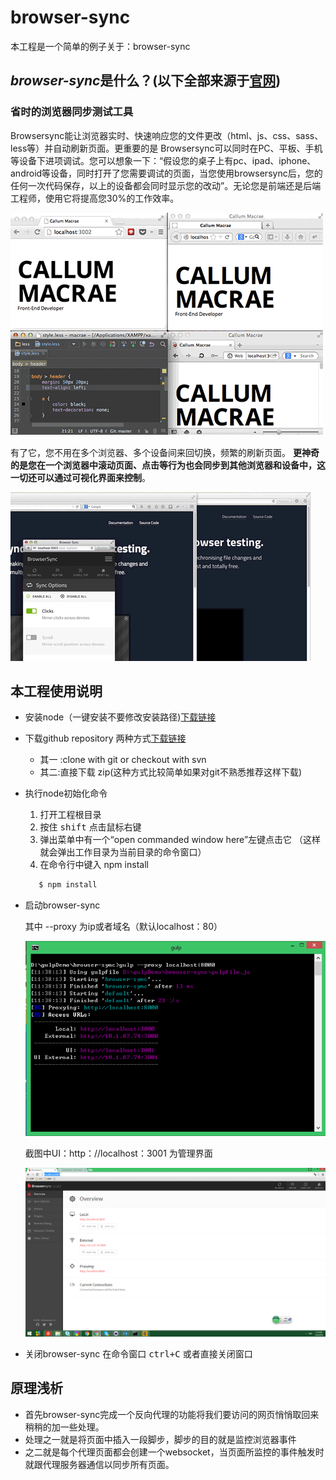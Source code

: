 # browser-sync
本工程是一个简单的例子关于：browser-sync


## *browser-sync*是什么？(以下全部来源于[官网](http://www.browsersync.cn/))

### 省时的浏览器同步测试工具

Browsersync能让浏览器实时、快速响应您的文件更改（html、js、css、sass、less等）并自动刷新页面。更重要的是 Browsersync可以同时在PC、平板、手机等设备下进项调试。您可以想象一下：“假设您的桌子上有pc、ipad、iphone、android等设备，同时打开了您需要调试的页面，当您使用browsersync后，您的任何一次代码保存，以上的设备都会同时显示您的改动”。无论您是前端还是后端工程师，使用它将提高您30%的工作效率。

![](./image/sync-demo.gif)

有了它，您不用在多个浏览器、多个设备间来回切换，频繁的刷新页面。 <strong>更神奇的是您在一个浏览器中滚动页面、点击等行为也会同步到其他浏览器和设备中，这一切还可以通过可视化界面来控制</strong>。

![](./image/scroll-demo.gif)

## 本工程使用说明

* 安装node（一键安装不要修改安装路径)[下载链接](http://nodejs.cn/)

* 下载github repository 两种方式[下载链接](https://github.com/advence-liz/browser-sync)
  * 其一 :clone with git or checkout with svn
  * 其二:直接下载 zip(这种方式比较简单如果对git不熟悉推荐这样下载)
* 执行node初始化命令
  1. 打开工程根目录  
  2. 按住 <kbd>shift</kbd> 点击鼠标右键
  3. 弹出菜单中有一个“open commanded window here”左键点击它 （这样就会弹出工作目录为当前目录的命令窗口）
  4. 在命令行中键入 npm install
  
  ```bash
     $ npm install
  ```   
* 启动browser-sync 
   
   其中 --proxy  为ip或者域名（默认localhost：80）

  ![](./image/cmd.png)    

   截图中UI：http：//localhost：3001 为管理界面

   ![](./image/admin.png)

* 关闭browser-sync 在命令窗口 <kbd>ctrl+C</kbd> 或者直接关闭窗口   

## 原理浅析

- 首先browser-sync完成一个反向代理的功能将我们要访问的网页悄悄取回来稍稍的加一些处理。
- 处理之一就是将页面中插入一段脚步，脚步的目的就是监控浏览器事件
- 之二就是每个代理页面都会创建一个websocket，当页面所监控的事件触发时就跟代理服务器通信以同步所有页面。
